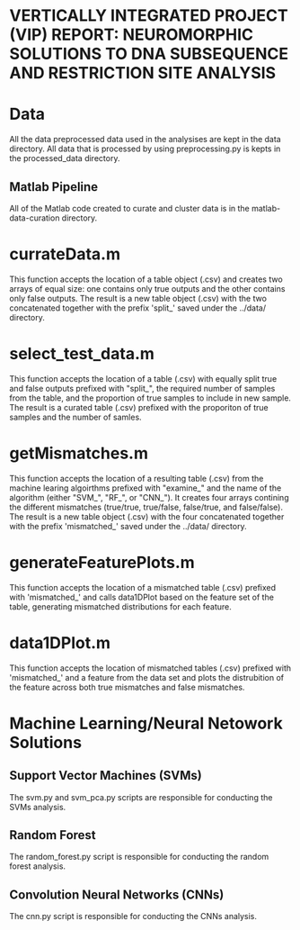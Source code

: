 # VERTICALLY INTEGRATED PROJECT (VIP) REPORT: NEUROMORPHIC SOLUTIONS TO DNA SUBSEQUENCE AND RESTRICTION SITE ANALYSIS

# Data

All the data preprocessed data used in the analysises are kept in the data directory. All data that is processed by using preprocessing.py is kepts in the processed_data directory.

## Matlab Pipeline

All of the Matlab code created to curate and cluster data is in the matlab-data-curation directory.

# currateData.m

This function accepts the location of a table object (.csv) and creates two arrays of equal size: one contains only true outputs and the other contains only false outputs. The result is a new table object (.csv) with the two concatenated together with the prefix 'split_' saved under the ../data/ directory.

# select_test_data.m

This function accepts the location of a table (.csv) with equally split true and false outputs prefixed with "split_", the required number of samples from the table, and the proportion of true samples to include in new sample. The result is a curated table (.csv) prefixed with the proporiton of true samples and the number of samles.

# getMismatches.m

This function accepts the location of a resulting table (.csv) from the machine learing algoirthms prefixed with "examine_" and the name of the algorithm (either "SVM_", "RF_", or "CNN_"). It creates four arrays contining the different mismatches (true/true, true/false, false/true, and false/false). The result is a new table object (.csv) with the four concatenated together with the prefix 'mismatched_' saved under the ../data/ directory.

# generateFeaturePlots.m

This function accepts the location of a mismatched table (.csv) prefixed with 'mismatched_' and calls data1DPlot based on the feature set of the table, generating mismatched distributions for each feature.

# data1DPlot.m

This function accepts the location of mismatched tables (.csv) prefixed with 'mismatched_' and a feature from the data set and plots the distrubition of the feature across both true mismatches and false mismatches.

# Machine Learning/Neural Netowork Solutions

## Support Vector Machines (SVMs)

The svm.py and svm_pca.py scripts are responsible for conducting the SVMs analysis. 

## Random Forest

The random_forest.py script is responsible for conducting the random forest analysis.

## Convolution Neural Networks (CNNs)

The cnn.py script is responsible for conducting the CNNs analysis.
